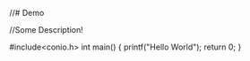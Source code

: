 //# Demo

//Some Description!

#include<conio.h>
int main()
{
  printf("Hello World");
  return 0;
}